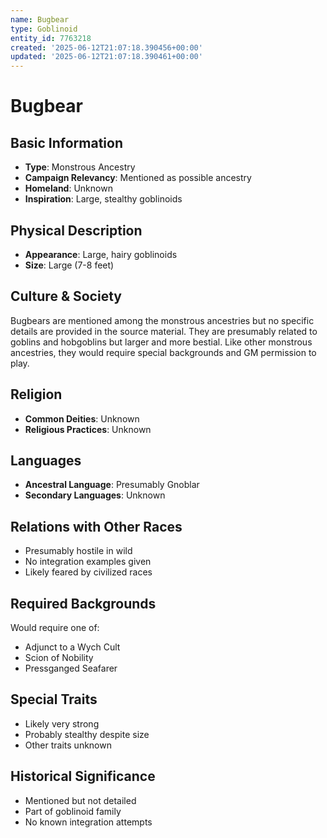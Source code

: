 ```yaml
---
name: Bugbear
type: Goblinoid
entity_id: 7763218
created: '2025-06-12T21:07:18.390456+00:00'
updated: '2025-06-12T21:07:18.390461+00:00'
---
```


# Bugbear

## Basic Information
- **Type**: Monstrous Ancestry
- **Campaign Relevancy**: Mentioned as possible ancestry
- **Homeland**: Unknown
- **Inspiration**: Large, stealthy goblinoids

## Physical Description
- **Appearance**: Large, hairy goblinoids
- **Size**: Large (7-8 feet)

## Culture & Society
Bugbears are mentioned among the monstrous ancestries but no specific details are provided in the source material. They are presumably related to goblins and hobgoblins but larger and more bestial. Like other monstrous ancestries, they would require special backgrounds and GM permission to play.

## Religion
- **Common Deities**: Unknown
- **Religious Practices**: Unknown

## Languages
- **Ancestral Language**: Presumably Gnoblar
- **Secondary Languages**: Unknown

## Relations with Other Races
- Presumably hostile in wild
- No integration examples given
- Likely feared by civilized races

## Required Backgrounds
Would require one of:
- Adjunct to a Wych Cult
- Scion of Nobility
- Pressganged Seafarer

## Special Traits
- Likely very strong
- Probably stealthy despite size
- Other traits unknown

## Historical Significance
- Mentioned but not detailed
- Part of goblinoid family
- No known integration attempts